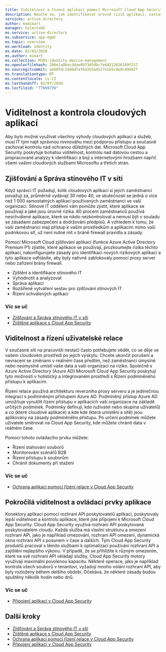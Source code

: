 ```yaml
---
title: Viditelnost a řízení aplikací pomocí Microsoft Cloud App Security
description: Naučte se, jak identifikovat úrovně rizik aplikací, zastavit porušení a nevracení v reálném čase a používat konektory aplikací k využití rozhraní API poskytovatele pro viditelnost a řízení.
services: active-directory
author: msmimart
manager: CelesteDG
ms.service: active-directory
ms.subservice: app-mgmt
ms.topic: overview
ms.workload: identity
ms.date: 02/03/2020
ms.author: mimart
ms.collection: M365-identity-device-management
ms.openlocfilehash: 206e1a06acddae0973d5dbc7e64212026149f217
ms.sourcegitcommit: a460fdc19d6d7af6d2b5a4527e1b5c4e0c49942f
ms.translationtype: MT
ms.contentlocale: cs-CZ
ms.lasthandoff: 02/07/2020
ms.locfileid: "77069739"
---
```

# <a name="cloud-app-visibility-and-control"></a>Viditelnost a kontrola cloudových aplikací

Aby bylo možné využívat všechny výhody cloudových aplikací a služeb, musí IT tým najít správnou rovnováhu mezi podporou přístupu a současně zachovat kontrolu nad ochranou důležitých dat. Microsoft Cloud App Security poskytuje bohatou viditelnost, kontrolu nad datovou cestou a propracované analýzy k identifikaci a boji s internetovými hrozbami napříč všemi vašimi cloudových službami Microsoftu a třetích stran.

## <a name="discover-and-manage-shadow-it-in-your-network"></a>Zjišťování a Správa stínového IT v síti

Když správci IT požadují, kolik cloudových aplikací si jejich zaměstnanci považují za, průměrně vydávají 30 nebo 40, ve skutečnosti se jedná o více než 1 000 samostatných aplikací používaných zaměstnanci ve vaší organizaci. Stínové IT oddělení vám pomůže zjistit, které aplikace se používají a jaké jsou úrovně rizika. 80 procent zaměstnanců používá neschválené aplikace, které se nikdo nezkontroloval a nemusí být v souladu se zásadami zabezpečení a dodržování předpisů. A vzhledem k tomu, že vaši zaměstnanci mají přístup k vašim prostředkům a aplikacím mimo vaši podnikovou síť, už není nutné mít v bráně firewall pravidla a zásady.

Pomocí Microsoft Cloud zjišťování aplikací (funkce Azure Active Directory Premium P1) zjistíte, které aplikace se používají, prozkoumejte rizika těchto aplikací, nakonfigurujete zásady pro identifikaci nových rizikových aplikací a tyto aplikace odhlásíte, aby byly nativně zablokovaly pomocí proxy server nebo zařízení brány firewall.

- Zjištění a identifikace stínového IT
- Vyhodnotit a analyzovat
- Správa aplikací
- Rozšířené vytváření sestav pro zjišťování stínových IT
- Řízení schválených aplikací
 
### <a name="learn-more"></a>Víc se uč

- [Zjišťování a Správa stínového IT v síti](https://docs.microsoft.com/cloud-app-security/tutorial-shadow-it)
- [Zjištěné aplikace s Cloud App Security](https://docs.microsoft.com/cloud-app-security/discovered-apps)
 
## <a name="user-session-visibility-and-control"></a>Viditelnost a řízení uživatelské relace 

V současné síti na pracovišti nestačí často potřebujete vědět, co se děje ve vašem cloudovém prostředí po jejich výskytu. Chcete ukončit porušení a nevracení se změnami v reálném čase předtím, než zaměstnanci úmyslně nebo neúmyslně umístí vaše data a vaši organizaci na riziko. Společně s Azure Active Directory (Azure AD) Microsoft Cloud App Security poskytují tyto možnosti v holistický a integrovaném prostředí s Řízení podmíněného přístupu k aplikacím. 

Řízení relace používá architekturu reverzního proxy serveru a je jedinečnou integrací s podmíněným přístupem Azure AD. Podmíněný přístup Azure AD umožňuje vynutilit řízení přístupu v aplikacích vaší organizace na základě určitých podmínek. Podmínky definují, kdo (uživatel nebo skupina uživatelů) a co (které cloudové aplikace) a kde kde (která umístění a sítě) jsou aplikovány na zásady podmíněného přístupu. Po určení podmínek můžete uživatele směrovat na Cloud App Security, kde můžete chránit data v reálném čase.  

Pomocí tohoto ovládacího prvku můžete:  
- Řízení stahování souborů
- Monitorování scénářů B2B  
- Řízení přístupu k souborům  
- Chránit dokumenty při stažení  
 
### <a name="learn-more"></a>Víc se uč

- [Ochrana aplikací pomocí řízení relace v Cloud App Security](https://docs.microsoft.com/cloud-app-security/proxy-intro-aad)
 
## <a name="advanced-app-visibility-and-controls"></a>Pokročilá viditelnost a ovládací prvky aplikace 

Konektory aplikací pomocí rozhraní API poskytovatelů aplikací, poskytovaly lepší viditelnost a kontrolu aplikace, které jste připojení k Microsoft Cloud App Security. Cloud App Security využívá rozhraní API poskytovaná poskytovatelem cloudu. Každá služba má vlastní strukturu a omezení rozhraní API, jako je například omezování, rozhraní API omezení, dynamická okna rozhraní API s posunem v čase a dalších. Tým Cloud App Security produktů pracoval s těmito službami k optimalizaci používání rozhraní API a zajištění nejlepšího výkonu. V případě, že se přihlížíte k různým omezením, které na své rozhraní API ukládají služby, Cloud App Security motory využívají maximální povolenou kapacitu. Některé operace, jako je například kontrola všech souborů v tenantovi, vyžadují mnoho volání rozhraní API, aby byly rozloženy během delšího období. Očekává, že některé zásady budou spuštěny několik hodin nebo dnů. 
 
### <a name="learn-more"></a>Víc se uč  

- [Připojení aplikací v Cloud App Security](https://docs.microsoft.com/cloud-app-security/enable-instant-visibility-protection-and-governance-actions-for-your-apps)

## <a name="next-steps"></a>Další kroky

- [Zjišťování a Správa stínového IT v síti](https://docs.microsoft.com/cloud-app-security/tutorial-shadow-it)
- [Zjištěné aplikace s Cloud App Security](https://docs.microsoft.com/cloud-app-security/discovered-apps)
- [Ochrana aplikací pomocí řízení relace v Cloud App Security](https://docs.microsoft.com/cloud-app-security/proxy-intro-aad)
- [Připojení aplikací v Cloud App Security](https://docs.microsoft.com/cloud-app-security/enable-instant-visibility-protection-and-governance-actions-for-your-apps)
